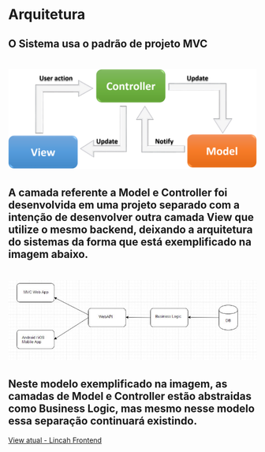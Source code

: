 
# Arquitetura

## O Sistema usa o padrão de projeto MVC 

<h1 align="center">
    <img alt="GoStack" src="mvc.png" width="600px" />
</h1>

## A camada referente a Model e Controller foi desenvolvida em uma projeto separado com a intenção de desenvolver outra camada View que utilize o mesmo backend, deixando a arquitetura do sistemas da forma que está exemplificado na imagem abaixo.

<h1 align="center">
    <img alt="GoStack" src="arquitetura2.png" width="600px" />
</h1>

## Neste modelo exemplificado na imagem, as camadas de Model e Controller estão abstraidas como Business Logic, mas mesmo nesse modelo essa separação continuará existindo.

[View atual - Lincah Frontend]((https://github.com/DiogoFGouvea/lincah-frontend))
